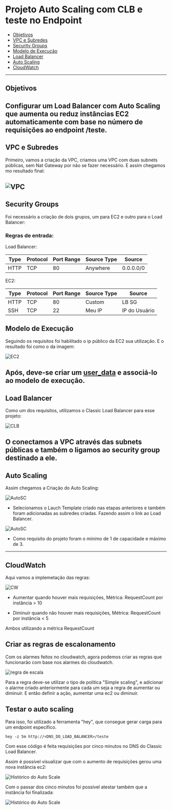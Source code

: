 # Projeto Auto Scaling com CLB e teste no Endpoint

- [Objetivos](#Objetivos)
- [VPC e Subredes](#VPC-e-Subredes)
- [Security Groups](#Security-Groups)
- [Modelo de Execução](#Modelo-de-Execução)
- [Load Balancer](#Load-Balancer)
- [Auto Scaling](Auto-Scaling)
- [CloudWatch](CloudWatch)

---

## Objetivos

## Configurar um Load Balancer com Auto Scaling que aumenta ou reduz instâncias EC2 automaticamente com base no número de requisições ao endpoint /teste.

## VPC e Subredes

Primeiro, vamos a criação da VPC, criamos uma VPC com duas subnets públicas, sem Nat Gateway por não se fazer necessário. E assim chegamos mo resultado final:

## ![VPC](/Images/VPC.png)

## Security Groups

Foi necessário a criação de dois grupos, um para EC2 e outro para o Load Balancer:

### Regras de entrada:

Load Balancer:

| Type | Protocol | Port Range | Source Type | Source    |
| ---- | -------- | ---------- | ----------- | --------- |
| HTTP | TCP      | 80         | Anywhere    | 0.0.0.0/0 |

EC2:

| Type | Protocol | Port Range | Source Type | Source        |
| ---- | -------- | ---------- | ----------- | ------------- |
| HTTP | TCP      | 80         | Custom      | LB SG         |
| SSH  | TCP      | 22         | Meu IP      | IP do Usuário |

## Modelo de Execução

Seguindo os requisitos foi habilitado o ip público da EC2 sua utilização. E o resultado foi como o da imagem:

![EC2](/Images/EC2.png)

## Após, deve-se criar um [user_data](/user_data.sh) e associá-lo ao modelo de execução.

## Load Balancer

Como um dos requisitos, utilizamos o Classic Load Balancer para esse projeto:

![CLB](/Images/CLB.png)

## O conectamos a VPC através das subnets públicas e também o ligamos ao security group destinado a ele.

## Auto Scaling

Assim chegamos a Criação do Auto Scaling:

![AutoSC](/Images/AutoSC.png)

- Selecionamos o Lauch Template criado nas etapas anteriores e também foram adicionadas as subredes criadas. Fazendo assim o link ao Load Balancer.

![AutoSC](/Images/AutoSC2.png)

- Como requisito do projeto foram o mínimo de 1 de capacidade e máximo de 3.

---

## CloudWatch

Aqui vamos a implemetação das regras:

![CW](/Images/CW.png)

- Aumentar quando houver mais requisições,
  Métrica: RequestCount por instância > 10

- Diminuir quando não houver mais requisições,
  Métrica: RequestCount por instância < 5

Ambos utilizando a métrica RequestCount

## Criar as regras de escalonamento

Com os alarmes feitos no cloudwatch, agora podemos criar as regras que funcionarão com base nos alarmes do cloudwatch.

![regra de escala](/Images/regra.png)

Para a regra deve-se utilizar o tipo de política "Simple scaling", e adicionar o alarme criado anteriormente para cada um seja a regra de aumentar ou diminuir. E então definir a ação, aumentar uma ec2 ou diminuir.

## Testar o auto scaling

Para isso, foi utilizado a ferramenta "hey", que consegue gerar carga para um endpoint específico.

```hey
hey -z 5m http://<DNS_DO_LOAD_BALANCER>/teste
```

Com esse código é feita requisições por cinco minutos no DNS do Classic Load Balancer.

Assim é possível visualizar que com o aumento de requisições gerou uma nova instância ec2:

![Histórico do Auto Scale](/Images/gerando.png)

Com o passar dos cinco minutos foi possível atestar também que a instância foi finalizada:

![Histórico do Auto Scale](/Images/diminuindo.png)
